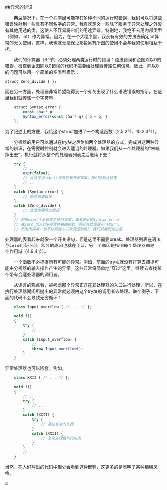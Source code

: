 ##异常的辨识

&emsp;&emsp;典型情况下，在一个程序里可能存在多种不同的运行时错误，我们可以将这些错误映射到一些具有不同名字的异常。我喜欢定义一些除了服务于异常处理之外没有其他用途的类，这使人不容易将它们的用途弄错。特别地，我绝不去用内部类型（例如，int）作为异常。因为，在一个大程序里，我没有有效的方法去确定int异常的无关使用，这样，我也就无法保证那些另有所图的使用不会与我的使用相互干扰。

&emsp;&emsp;我们的计算器（6.1节）必须处理两类运行时的错误：语法错误和企图除以0的错误。检查到企图除以0错误的代码不需要给处理器传递任何信息，因此，除以0的问题可以用一个简单的空类型表示：

    struct Zero_divide { };

而在另一方面，处理器非常希望能得到一个有关出现了什么语法错误的指示。在这里我们就传递一个字符串

```javascript
    struct Syntax_error {
        const char* p;
        Syntax_error(const char* q) { p = q; }
    };
```

为了记述上的方便，我给这个struct加进了一个构造函数（2.5.2节、10.2.3节）。

&emsp;&emsp;分析器的用户可以通过在try块之后附加两个处理器的方式，完成对这两种异常的辨识，在需要时控制就会进入适当的处理器。如果我们从一个处理器的“末端掉出去”，执行就将从整个的处理器列表之后继续下去：

```javascript
    try {
        // ...
        expr(false);
        // 当且仅当expr()没有导致任何异常，我们将到达这里
        // ...
    }
    catch (Syntax_error) {
        // 处理语法错误
    }
    catch (Zero_divide) {
        // 处理用零除的错误
    }
    // 如果expr()没有发生任何异常，或者是出现Syntax_error
    // 或Zero_divide异常并被捕捉到（而且其处理器不return,
    // 不抛出异常，也不以其他方式改变控制流），我们就能到达这里
```

处理器的表看起来就像一个开关语句，但是这里不需要break。处理器列表在语法与case列表不同，部分的原因也就在于此，另一个原因是指明每个处理器都是一个作用域（4.9.4节）。

&emsp;&emsp;一个函数不必捕捉所有可能的异常。例如，前面的try块就没有打算去捕捉可能由分析器的输入操作产生的异常。这些异常将简单地“穿过”这里，继续去查找某个带有合适处理器的调用者。

&emsp;&emsp;从语言的观点看，被考虑那个异常正好在其处理器的入口进行处理，所以，在执行处理器期间所抛出的异常就必须由这个try块的调用者去处理。举个例子，下面的代码不会导致无穷循环：

```javascript
    class Input_overflow { /* ... */ };
    
    void f()
    {
        try {
            // ...
        }
        catch (Input_overflow) {
            // ...
            throw Input_overflow();
        }
    }
```

异常处理器也可以嵌套。例如，

```javascript
    class XXII { /* ... */ };
    
    void f()
    {
        // ...
        try {
            // ...
        }
        catch (XXII) {
            try {
                // 某些复杂的东西
            }
            catch (XXII) {
                // 复杂处理器代码失败
            }
        }
        // ...
    }
```

当然，在人们写出的代码中很少会看到这种嵌套，这更多的是表明了某种糟糕风格。


🔚









